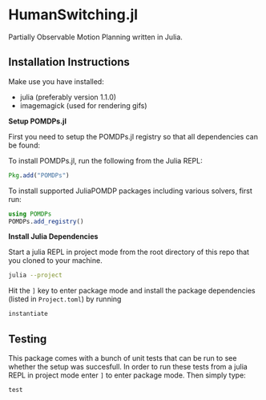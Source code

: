 # HumanSwitching.jl

Partially Observable Motion Planning written in Julia.

## Installation Instructions

Make use you have installed:
- julia (preferably version 1.1.0)
- imagemagick (used for rendering gifs)

**Setup POMDPs.jl**

First you need to setup the POMDPs.jl registry so that all dependencies can be found:

To install POMDPs.jl, run the following from the Julia REPL: 
```julia
Pkg.add("POMDPs")
```

To install supported JuliaPOMDP packages including various solvers, first run:
```julia
using POMDPs
POMDPs.add_registry()
```

**Install Julia Dependencies**

Start a julia REPL in project mode from the root directory of this repo that you cloned to your machine.

```bash
julia --project
```

Hit the `]` key to enter package mode and install the package dependencies (listed in `Project.toml`) by running

```julia
instantiate
```
## Testing

This package comes with a bunch of unit tests that can be run to see whether the setup was succesfull. In order to run these tests from a julia REPL in project mode enter `]` to enter package mode. Then simply type:

```julia
test
```
